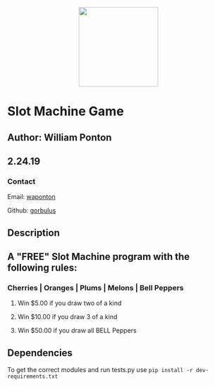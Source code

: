 <p align="center">
  <img width="180" src="beep_boop.png">
</p>

# Slot Machine Game

## Author: William Ponton

## 2.24.19

### Contact

Email: [waponton](waponton@gmail.com)

Github: [gorbulus](https://github.com/gorbulus)

## Description

## A "FREE" Slot Machine program with the following rules:

### Cherries | Oranges | Plums | Melons | Bell Peppers

1. Win $5.00 if you draw two of a kind

2. Win $10.00 if you draw 3 of a kind

3. Win $50.00 if you draw all BELL Peppers

## Dependencies
To get the correct modules and run tests.py use ```pip install -r dev-requirements.txt```